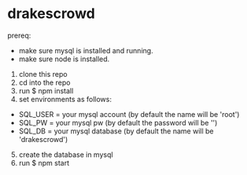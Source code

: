 # drakescrowd

prereq: 
  - make sure mysql is installed and running.
  - make sure node is installed.
  
1. clone this repo
2. cd into the repo
3. run $ npm install
4. set environments as follows:
  - SQL_USER = your mysql account (by default the name will be 'root')
  - SQL_PW = your mysql pw (by default the password will be '')
  - SQL_DB = your mysql database (by default the name will be 'drakescrowd')
5. create the database in mysql
6. run $ npm start
